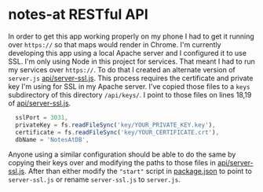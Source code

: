 # notes-at RESTful API

In order to get this app working properly on my phone I had to 
get it running over ```https://``` so that maps would render in
Chrome. I'm currently developing this app using a local Apache 
server and I configured it to use SSL. I'm only using Node in this 
project for services. That meant I had to run my services over 
```https://```. To do that I created an alternate version of 
```server.js``` [api/server-ssl.js](api/server-ssl.js). This
process requires the certificate and private key I'm using for
SSL in my Apache server. I've copied those files to a ```keys``` 
subdirectory of this directory ```/api/keys/```. I point to those 
files on lines 18,19 of [api/server-ssl.js](api/server-ssl.js).

```js
  sslPort = 3031,
  privateKey = fs.readFileSync('key/YOUR_PRIVATE_KEY.key'),
  certificate = fs.readFileSync('key/YOUR_CERTIFICATE.crt'),
  dbName = 'NotesAtDB',
``` 

Anyone using a similar configuration should be able to do the same
by copying their keys over and modifying the paths to those files in 
[api/server-ssl.js](api/server-ssl.js). After than either modify the
```"start"``` script in [package.json](../package.json) to point to 
```server-ssl.js``` or rename ```server-ssl.js``` to ```server.js```.